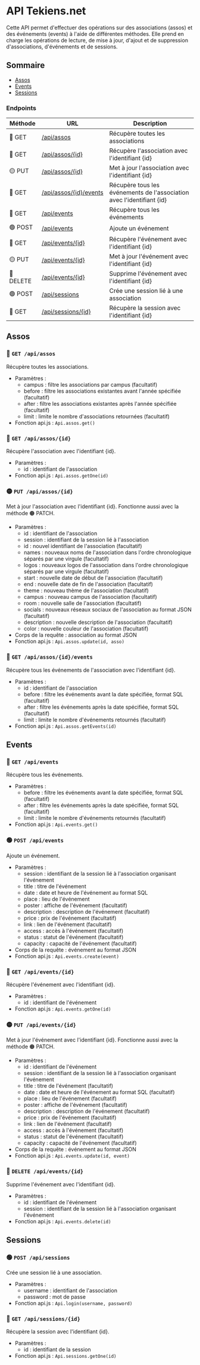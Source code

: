 # API Tekiens.net

Cette API permet d'effectuer des opérations sur des associations (assos) et des événements (events) à l'aide de différentes méthodes. Elle prend en charge les opérations de lecture, de mise à jour, d'ajout et de suppression d'associations, d'événements et de sessions.


## Sommaire

- [Assos](#assos)
- [Events](#events)
- [Sessions](#sessions)


### Endpoints

| Méthode   | URL                                                | Description                                                           |
|-----------|----------------------------------------------------|-----------------------------------------------------------------------|
| 🔵 GET    | [/api/assos](#🔵-get-apiassos)                     | Récupère toutes les associations                                      |
| 🔵 GET    | [/api/assos/{id}](#🔵-get-apiassosid)              | Récupère l'association avec l'identifiant {id}                        |
| 🟡 PUT    | [/api/assos/{id}](#🟡-put-apiassosid)              | Met à jour l'association avec l'identifiant {id}                      |
| 🔵 GET    | [/api/assos/{id}/events](#🔵-get-apiassosidevents) | Récupère tous les événements de l'association avec l'identifiant {id} |
| 🔵 GET    | [/api/events](#🔵-get-apievents)                   | Récupère tous les événements                                          |
| 🟢 POST   | [/api/events](#🟢-post-apievents)                  | Ajoute un événement                                                   |
| 🔵 GET    | [/api/events/{id}](#🔵-get-apieventsid)            | Récupère l'événement avec l'identifiant {id}                          |
| 🟡 PUT    | [/api/events/{id}](#🟡-put-apieventsid)            | Met à jour l'événement avec l'identifiant {id}                        |
| 🔴 DELETE | [/api/events/{id}](#🔴-delete-apieventsid)         | Supprime l'événement avec l'identifiant {id}                          |
| 🟢 POST   | [/api/sessions](#🟢-post-apisessions)              | Crée une session lié à une association                                |
| 🔵 GET    | [/api/sessions/{id}](#🔵-get-apisessionsid)        | Récupère la session avec l'identifiant {id}                           |


## Assos

### 🔵 `GET /api/assos`

Récupère toutes les associations.
- Paramètres :
    - campus : filtre les associations par campus (facultatif)
    - before : filtre les associations existantes avant l'année spécifiée (facultatif)
    - after : filtre les associations existantes après l'année spécifiée (facultatif)
    - limit : limite le nombre d'associations retournées (facultatif)
- Fonction api.js : `Api.assos.get()` 

### 🔵 `GET /api/assos/{id}`

Récupère l'association avec l'identifiant {id}.
- Paramètres :
    - id : identifiant de l'association
- Fonction api.js : `Api.assos.getOne(id)`

### 🟡 `PUT /api/assos/{id}`

Met à jour l'association avec l'identifiant {id}.
Fonctionne aussi avec la méthode 🟠 PATCH.
- Paramètres :
    - id : identifiant de l'association
    - session : identifiant de la session lié à l'association
    - id : nouvel identifiant de l'association (facultatif)
    - names : nouveaux noms de l'association dans l'ordre chronologique séparés par une virgule (facultatif)
    - logos : nouveaux logos de l'association dans l'ordre chronologique séparés par une virgule (facultatif)
    - start : nouvelle date de début de l'association (facultatif)
    - end : nouvelle date de fin de l'association (facultatif)
    - theme : nouveau thème de l'association (facultatif)
    - campus : nouveau campus de l'association (facultatif)
    - room : nouvelle salle de l'association (facultatif)
    - socials : nouveaux réseaux sociaux de l'association au format JSON (facultatif)
    - description : nouvelle description de l'association (facultatif)
    - color : nouvelle couleur de l'association (facultatif)
- Corps de la requête : association au format JSON
- Fonction api.js : `Api.assos.update(id, asso)`

### 🔵 `GET /api/assos/{id}/events`

Récupère tous les événements de l'association avec l'identifiant {id}.
- Paramètres :
    - id : identifiant de l'association
    - before : filtre les événements avant la date spécifiée, format SQL (facultatif)
    - after : filtre les événements après la date spécifiée, format SQL (facultatif)
    - limit : limite le nombre d'événements retournés (facultatif)
- Fonction api.js : `Api.assos.getEvents(id)`


## Events

### 🔵 `GET /api/events`

Récupère tous les événements.
- Paramètres :
    - before : filtre les événements avant la date spécifiée, format SQL (facultatif)
    - after : filtre les événements après la date spécifiée, format SQL (facultatif)
    - limit : limite le nombre d'événements retournés (facultatif)
- Fonction api.js : `Api.events.get()`

### 🟢 `POST /api/events`

Ajoute un événement.
- Paramètres :
    - session : identifiant de la session lié à l'association organisant l'événement
    - title : titre de l'événement
    - date : date et heure de l'événement au format SQL
    - place : lieu de l'événement
    - poster : affiche de l'événement (facultatif)
    - description : description de l'événement (facultatif)
    - price : prix de l'événement (facultatif)
    - link : lien de l'événement (facultatif)
    - access : accès à l'événement (facultatif)
    - status : statut de l'événement (facultatif)
    - capacity : capacité de l'événement (facultatif)
- Corps de la requête : événement au format JSON
- Fonction api.js : `Api.events.create(event)`

### 🔵 `GET /api/events/{id}`

Récupère l'événement avec l'identifiant {id}.
- Paramètres :
    - id : identifiant de l'événement
- Fonction api.js : `Api.events.getOne(id)`

### 🟡 `PUT /api/events/{id}`

Met à jour l'événement avec l'identifiant {id}.
Fonctionne aussi avec la méthode 🟠 PATCH.
- Paramètres :
    - id : identifiant de l'événement
    - session : identifiant de la session lié à l'association organisant l'événement
    - title : titre de l'événement (facultatif)
    - date : date et heure de l'événement au format SQL (facultatif)
    - place : lieu de l'événement (facultatif)
    - poster : affiche de l'événement (facultatif)
    - description : description de l'événement (facultatif)
    - price : prix de l'événement (facultatif)
    - link : lien de l'événement (facultatif)
    - access : accès à l'événement (facultatif)
    - status : statut de l'événement (facultatif)
    - capacity : capacité de l'événement (facultatif)
- Corps de la requête : événement au format JSON
- Fonction api.js : `Api.events.update(id, event)`

### 🔴 `DELETE /api/events/{id}`

Supprime l'événement avec l'identifiant {id}.
- Paramètres :
    - id : identifiant de l'événement
    - session : identifiant de la session lié à l'association organisant l'événement
- Fonction api.js : `Api.events.delete(id)`


## Sessions

### 🟢 `POST /api/sessions`

Crée une session lié à une association.
- Paramètres :
    - username : identifiant de l'association
    - password : mot de passe
- Fonction api.js : `Api.login(username, password)`

### 🔵 `GET /api/sessions/{id}`

Récupère la session avec l'identifiant {id}.
- Paramètres :
    - id : identifiant de la session
- Fonction api.js : `Api.sessions.getOne(id)`